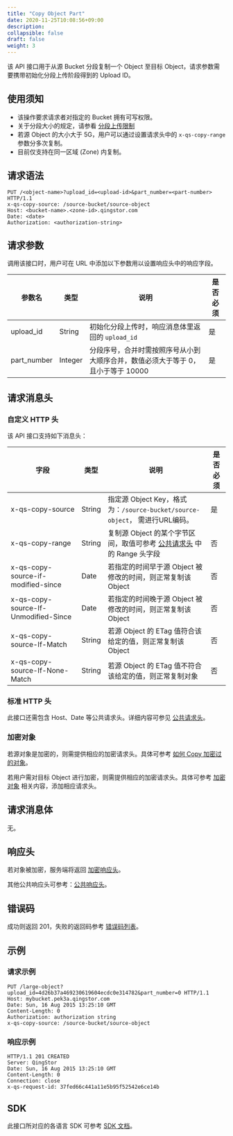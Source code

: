 ```yaml
---
title: "Copy Object Part"
date: 2020-11-25T10:08:56+09:00
description:
collapsible: false
draft: false
weight: 3
---
```


该 API 接口用于从源 Bucket 分段复制一个 Object 至目标 Object，请求参数需要携带初始化分段上传阶段得到的 Upload ID。

## 使用须知

- 该操作要求请求者对指定的 Bucket 拥有可写权限。
- 关于分段大小的规定，请参看 [分段上传限制](../#分段上传限制)
- 若源 Object 的大小大于 5G，用户可以通过设置请求头中的 `x-qs-copy-range` 参数分多次复制。
- 目前仅支持在同一区域 (Zone) 内复制。

## 请求语法

```http
PUT /<object-name>?upload_id=<upload-id>&part_number=<part-number> HTTP/1.1
x-qs-copy-source: /source-bucket/source-object
Host: <bucket-name>.<zone-id>.qingstor.com
Date: <date>
Authorization: <authorization-string>
```

## 请求参数

调用该接口时，用户可在 URL 中添加以下参数用以设置响应头中的响应字段。

| 参数名 | 类型 | 说明 | 是否必须 |
| --- | --- | --- | --- |
| upload_id | String | 初始化分段上传时，响应消息体里返回的 `upload_id` | 是 |
| part_number | Integer | 分段序号，合并时需按照序号从小到大顺序合并，数值必须大于等于 0，且小于等于 10000 | 是 |

## 请求消息头

### 自定义 HTTP 头

该 API 接口支持如下消息头：

| 字段 | 类型 | 说明 | 是否必须 |
| --- | --- | --- | --- |
| x-qs-copy-source | String | 指定源 Object Key，格式为：`/source-bucket/source-object`， 需进行URL编码。 | 是 |
| x-qs-copy-range | String | 复制源 Object 的某个字节区间，取值可参考 [公共请求头](/storage/object-storage/api/common_header/#请求头字段-request-header) 中的 Range 头字段 | 否 |
| x-qs-copy-source-if-modified-since | Date | 若指定的时间早于源 Object 被修改的时间，则正常复制该 Object | 否 |
| x-qs-copy-source-If-Unmodified-Since | Date | 若指定的时间晚于源 Object 被修改的时间，则正常复制该 Object | 否 |
| x-qs-copy-source-If-Match | String | 若源 Object 的 ETag 值符合该给定的值，则正常复制该 Object | 否 |
| x-qs-copy-source-If-None-Match | String | 若源 Object 的 ETag 值不符合该给定的值，则正常复制对象 | 否 |

### 标准 HTTP 头

此接口还需包含 Host、Date 等公共请求头。详细内容可参见 [公共请求头](/storage/object-storage/api/common_header/#请求头字段-request-header)。

### 加密对象

若源对象是加密的，则需提供相应的加密请求头。具体可参考 [如何 Copy 加密过的对象](/storage/object-storage/api/object/encryption/#如何copy加密过的对象)。

若用户需对目标 Object 进行加密，则需提供相应的加密请求头。具体可参考 [加密对象](/storage/object-storage/api/object/encryption/#加密请求头) 相关内容，添加相应请求头。

## 请求消息体

无。

## 响应头

若对象被加密，服务端将返回 [加密响应头](/storage/object-storage/api/object/encryption/#加密响应头)。

其他公共响应头可参考：[公共响应头](/storage/object-storage/api/common_header/#响应头字段-response-header)。

## 错误码

成功则返回 201，失败的返回码参考 [错误码列表](/storage/object-storage/api/error_code/#错误码列表)。

## 示例

### 请求示例

```http
PUT /large-object?upload_id=4d26b37a469230619604ecdc0e314782&part_number=0 HTTP/1.1
Host: mybucket.pek3a.qingstor.com
Date: Sun, 16 Aug 2015 13:25:10 GMT
Content-Length: 0
Authorization: authorization string
x-qs-copy-source: /source-bucket/source-object
```

### 响应示例

```http
HTTP/1.1 201 CREATED
Server: QingStor
Date: Sun, 16 Aug 2015 13:25:10 GMT
Content-Length: 0
Connection: close
x-qs-request-id: 37fed66c441a11e5b95f52542e6ce14b
```

## SDK

此接口所对应的各语言 SDK 可参考 [SDK 文档](/storage/object-storage/sdk/)。